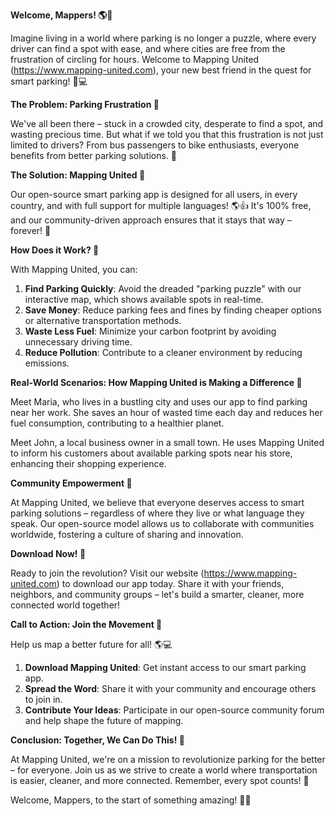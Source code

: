 **Welcome, Mappers! 🌎👋**

Imagine living in a world where parking is no longer a puzzle, where every driver can find a spot with ease, and where cities are free from the frustration of circling for hours. Welcome to Mapping United (https://www.mapping-united.com), your new best friend in the quest for smart parking! 🚗💻

**The Problem: Parking Frustration 🚫**

We've all been there – stuck in a crowded city, desperate to find a spot, and wasting precious time. But what if we told you that this frustration is not just limited to drivers? From bus passengers to bike enthusiasts, everyone benefits from better parking solutions. 💨

**The Solution: Mapping United 🌟**

Our open-source smart parking app is designed for all users, in every country, and with full support for multiple languages! 🌎👍 It's 100% free, and our community-driven approach ensures that it stays that way – forever! 💖

**How Does it Work? 🔧**

With Mapping United, you can:

1. **Find Parking Quickly**: Avoid the dreaded "parking puzzle" with our interactive map, which shows available spots in real-time.
2. **Save Money**: Reduce parking fees and fines by finding cheaper options or alternative transportation methods.
3. **Waste Less Fuel**: Minimize your carbon footprint by avoiding unnecessary driving time.
4. **Reduce Pollution**: Contribute to a cleaner environment by reducing emissions.

**Real-World Scenarios: How Mapping United is Making a Difference 🌟**

Meet Maria, who lives in a bustling city and uses our app to find parking near her work. She saves an hour of wasted time each day and reduces her fuel consumption, contributing to a healthier planet.

Meet John, a local business owner in a small town. He uses Mapping United to inform his customers about available parking spots near his store, enhancing their shopping experience.

**Community Empowerment 🌈**

At Mapping United, we believe that everyone deserves access to smart parking solutions – regardless of where they live or what language they speak. Our open-source model allows us to collaborate with communities worldwide, fostering a culture of sharing and innovation.

**Download Now! 📲**

Ready to join the revolution? Visit our website (https://www.mapping-united.com) to download our app today. Share it with your friends, neighbors, and community groups – let's build a smarter, cleaner, more connected world together!

**Call to Action: Join the Movement 💪**

Help us map a better future for all! 🌎💻

1. **Download Mapping United**: Get instant access to our smart parking app.
2. **Spread the Word**: Share it with your community and encourage others to join in.
3. **Contribute Your Ideas**: Participate in our open-source community forum and help shape the future of mapping.

**Conclusion: Together, We Can Do This! 🌟**

At Mapping United, we're on a mission to revolutionize parking for the better – for everyone. Join us as we strive to create a world where transportation is easier, cleaner, and more connected. Remember, every spot counts! 🔑

Welcome, Mappers, to the start of something amazing! 🌟🎉